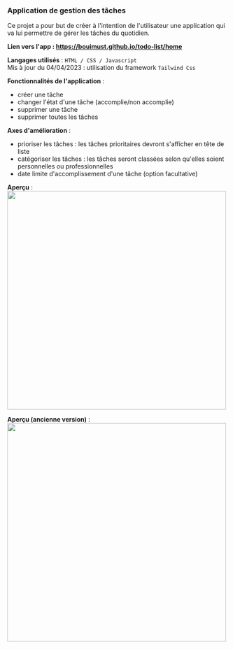 ### Application de gestion des tâches

Ce projet a pour but de créer à l'intention de l'utilisateur une application qui va lui permettre de gérer les tâches du quotidien.  
  
**Lien vers l'app : https://bouimust.github.io/todo-list/home**

**Langages utilisés** :
``HTML / CSS / Javascript``  
Mis à jour du 04/04/2023 : utilisation du framework ``Tailwind Css`` 

**Fonctionnalités de l'application** :  
- créer une tâche
- changer l'état d'une tâche (accomplie/non accomplie)
- supprimer une tâche
- supprimer toutes les tâches

**Axes d'amélioration** :  
- prioriser les tâches : les tâches prioritaires devront s'afficher en tête de liste
- catégoriser les tâches : les tâches seront classées selon qu'elles soient personnelles ou professionnelles
- date limite d'accomplissement d'une tâche (option facultative)

**Aperçu** :  
<img src="https://i.ibb.co/f8hvGkv/todo-list.jpg" width="500px">

**Aperçu (ancienne version)** :  
<img src="https://i.ibb.co/SNqYQbN/todolist.png" width="500px">